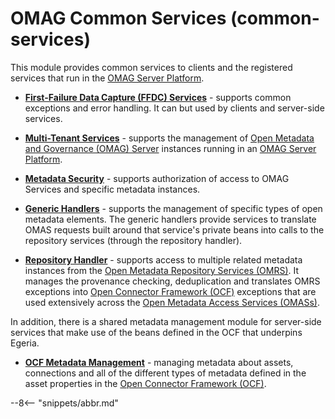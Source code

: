 <!-- SPDX-License-Identifier: CC-BY-4.0 -->
<!-- Copyright Contributors to the ODPi Egeria project. -->

# OMAG Common Services (common-services)

This module provides common services to clients and the registered services that run in the [OMAG Server Platform](/egeria-docs/concepts/omag-server-platform).

* **[First-Failure Data Capture (FFDC) Services](/egeria-docs/services/ffdc-services)** - supports common exceptions and error handling.  It can but used by clients and server-side services.

* **[Multi-Tenant Services](/egeria-docs/services/multi-tenant)** - supports the management of [Open Metadata and Governance (OMAG) Server](/egeria-docs/concepts/omag-server) instances running in an [OMAG Server Platform](/egeria-docs/concepts/omag-server-platform).

* **[Metadata Security](/egeria-docs/services/metadata-security-services)** - supports authorization of access to OMAG Services and specific metadata instances.

* **[Generic Handlers](/egeria-docs/services/generic-handlers)** - supports the management of specific types of open metadata elements.  The generic handlers provide services to translate OMAS requests built around that service's private beans into calls to the repository services (through the repository handler).

* **[Repository Handler](/egeria-docs/services/repository-handler)** - supports access to multiple related metadata instances from the
[Open Metadata Repository Services (OMRS)](/egeria-docs/services/omrs/overview). It manages the provenance checking, deduplication and translates OMRS exceptions into [Open Connector Framework (OCF)](/egeria-docs/frameworks/ocf/overview) exceptions that are
used extensively across the [Open Metadata Access Services (OMASs)](/egeria-docs/services/omas).

In addition, there is a shared metadata management module for
server-side services that make use of the beans defined in the OCF that underpins Egeria.

* **[OCF Metadata Management](/egeria-docs/services/ocf-metadata-management)** - managing metadata about assets, connections and all of the different types of metadata defined in the asset properties in the [Open Connector Framework (OCF)](/egeria-docs/frameworks/ocf/overview).

--8<-- "snippets/abbr.md"